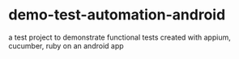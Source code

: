 # demo-test-automation-android
a test project to demonstrate functional tests created with appium, cucumber, ruby on an android app
